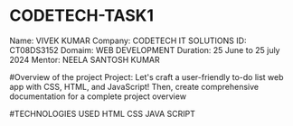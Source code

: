 # CODETECH-TASK1
Name: VIVEK KUMAR Company: CODETECH IT SOLUTIONS ID: CT08DS3152 Domaim: WEB DEVELOPMENT Duration: 25 June to 25 july 2024 Mentor: NEELA SANTOSH KUMAR

#Overview of the project
Project: Let's craft a user-friendly to-do list web app with CSS, HTML, and
JavaScript! Then, create comprehensive documentation for a
complete project overview

#TECHNOLOGIES USED
HTML
CSS 
JAVA SCRIPT
